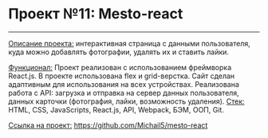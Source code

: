 # Проект №11: Mesto-react
------
<ins>Описание проекта:</ins> интерактивная страница с данными пользователя, куда можно добавлять фотографии, удалять их и ставить лайки.  
  
<ins>Функционал:</ins> Проект реализован с использованием фреймворка React.js. В проекте использована flex и grid-верстка. Сайт сделан адаптивным для использования на всех устройствах. Реализована работа с API: загрузка и отправка на сервер данных пользователя, данных карточки (фотография, лайки, возможность удаления).
<ins>Стек:</ins> HTML, CSS, JavaScripts, React.js, API, Webpack, БЭМ, ООП, Git.  
  
<ins>Ссылка на проект:</ins> https://github.com/Michail5/mesto-react

